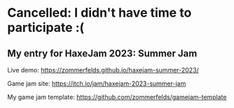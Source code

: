 # Cancelled: I didn't have time to participate :(

## My entry for HaxeJam 2023: Summer Jam

Live demo: https://zommerfelds.github.io/haxejam-summer-2023/

Game jam site: https://itch.io/jam/haxejam-2023-summer-jam

My game jam template: https://github.com/zommerfelds/gamejam-template
